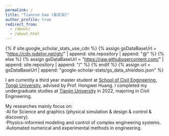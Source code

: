 ```yaml
---
permalink: /
title: "Tianrun Gao (高天润)"
author_profile: true
redirect_from: 
  - /about/
  - /about.html
---
```


{% if site.google_scholar_stats_use_cdn %}
{% assign gsDataBaseUrl = "https://cdn.jsdelivr.net/gh/" | append: site.repository | append: "@" %}
{% else %}
{% assign gsDataBaseUrl = "https://raw.githubusercontent.com/" | append: site.repository | append: "/" %}
{% endif %}
{% assign url = gsDataBaseUrl | append: "google-scholar-stats/gs_data_shieldsio.json" %}

<span class='anchor' id='about-me'></span>

I am currently a third year master student at [School of Civil Engineering, Tongji University](https://civileng.tongji.edu.cn/main.htm), advised by Prof. Hongwei Huang. I completed my undergraduate studies at [Tianjin University](https://www.tju.edu.cn/index.htm) in 2022, majoring in Civil Engineering. 

My researches mainly focus on:                                                                                                                              
·AI for Science and graphics (physical simulation & design & control & discovery).                   
·Physics-informed modeling and control of complex engineering systems.                      
·Automated numerical and experimental methods in engineering.



